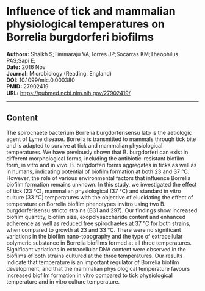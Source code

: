 # Influence of tick and mammalian physiological temperatures on Borrelia burgdorferi biofilms

**Authors:** Shaikh S;Timmaraju VA;Torres JP;Socarras KM;Theophilus PAS;Sapi E;  
**Date:** 2016 Nov  
**Journal:** Microbiology (Reading, England)  
**DOI:** 10.1099/mic.0.000380  
**PMID:** 27902419  
**URL:** https://pubmed.ncbi.nlm.nih.gov/27902419/

---

## Content

The spirochaete bacterium Borrelia burgdorferisensu lato is the aetiologic agent of Lyme disease. Borrelia is transmitted to mammals through tick bite and is adapted to survive at tick and mammalian physiological temperatures. We have previously shown that B. burgdorferi can exist in different morphological forms, including the antibiotic-resistant biofilm form, in vitro and in vivo. B. burgdorferi forms aggregates in ticks as well as in humans, indicating potential of biofilm formation at both 23 and 37 °C. However, the role of various environmental factors that influence Borrelia biofilm formation remains unknown. In this study, we investigated the effect of tick (23 °C), mammalian physiological (37 °C) and standard in vitro culture (33 °C) temperatures with the objective of elucidating the effect of temperature on Borrelia biofilm phenotypes invitro using two B. burgdorferisensu stricto strains (B31 and 297). Our findings show increased biofilm quantity, biofilm size, exopolysaccharide content and enhanced adherence as well as reduced free spirochaetes at 37 °C for both strains, when compared to growth at 23 and 33 °C. There were no significant variations in the biofilm nano-topography and the type of extracellular polymeric substance in Borrelia biofilms formed at all three temperatures. Significant variations in extracellular DNA content were observed in the biofilms of both strains cultured at the three temperatures. Our results indicate that temperature is an important regulator of Borrelia biofilm development, and that the mammalian physiological temperature favours increased biofilm formation in vitro compared to tick physiological temperature and in vitro culture temperature.
